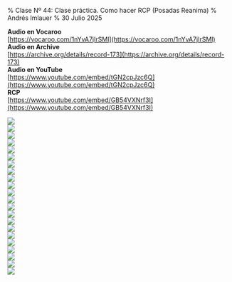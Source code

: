 % Clase Nº 44: Clase práctica. Como hacer RCP (Posadas Reanima)
% Andrés Imlauer
% 30 Julio 2025

**Audio en Vocaroo**       
[https://vocaroo.com/1nYvA7jIrSMl](https://vocaroo.com/1nYvA7jIrSMl)   
**Audio en Archive**        
[https://archive.org/details/record-173](https://archive.org/details/record-173)   
**Audio en YouTube**       
[https://www.youtube.com/embed/tGN2cpJzc6Q](https://www.youtube.com/embed/tGN2cpJzc6Q)   
**RCP**        
[https://www.youtube.com/embed/GB54VXNrf3I](https://www.youtube.com/embed/GB54VXNrf3I)   
   
![](https://blogger.googleusercontent.com/img/b/R29vZ2xl/AVvXsEgP_mXYgz-p0s6ye9EivR3Fmb6yOt2ot_jOPNHsKqHD5MRRb2zHakfLlt_7Dbn3K4joW-EWoCsWmx9_3X8PybZkAhtzzKeSFm6yvO_N9INLU3kEDRtCuxARC6GNiM9_p2angX5khfSiHzuX2-n58McOsSuRPvtUlTtUUYintROB7NRhN_PnwNLfygG5Eds/s4160/IMG-20250630-WA0003.jpg)   
![](https://blogger.googleusercontent.com/img/b/R29vZ2xl/AVvXsEj5GUd1QpbkEzOXyjqWu5LqvCIdxPoz6v07bo6XLIU3OXflyafrhH-wEz5lbTgT5y_Mw6JXS_pyNk_zoGcEH8HeV_O0VKBHhGPT3azdi4bCuM9mt7jlYp3lI-oGZA4j5qMmqSPygjiUq9Pj97rSVOnDHi52cUV2H2BG0fe6vmxY54yBJjo_A-T7EDk_VVw/s4160/IMG-20250630-WA0002.jpg)   
![](https://blogger.googleusercontent.com/img/b/R29vZ2xl/AVvXsEiHeXA9bFVMQ8tnyvHyGL_S8X7xJB-FhdH-42qMBzOTR3cd0swXBjJeKIlnyKbt4PyRzgogfbwjAas47_9bh2-nXwuXtQgmFOG8gVOzsnnTpWJ5fHwAmkXPoBgasU3bBujwvD55l6W_gQxRrCPHqQYHWQ1b50xaeOju53kHo3PNgd4GWMk-346ZE2HFsL8/s4160/IMG-20250630-WA0006.jpg)   
![](https://blogger.googleusercontent.com/img/b/R29vZ2xl/AVvXsEjvhzl582XXlyKGmzV16ok9Iupvaz6dRFurBUZrBqACh3r2wLoSC2hPVgtk7Faepq0wbQKohfxeXkpB6YQzDLIutJmFkDplHCdFxVry-KZD0ipqZR2ygoJxzbslK7dA8XjRabOw4HwsKpCipdigZ9J6lDHVQgR0_sHJ1laCYabldwQpxA0eiVZ4cBTZLJA/s4160/IMG-20250630-WA0009.jpg)   
![](https://blogger.googleusercontent.com/img/b/R29vZ2xl/AVvXsEgD66KZ0r9xepeUXuCPW0ZflraOuKpAyQqvE8C4BvaP32xgdOs3CuXQ-t2-r9nGPRQsC4UnmuFjom0XbLpTugZhVn4ooEZDiDmByoGn9lcZ3g4UKakQb7L-PBeNmBlYjPy_614hvlvtsAtGO0mjCDrlf6LqSLLITKur6ua1PIb1zdpBBM3lzRZXWyY-3fA/s4160/IMG-20250630-WA0008.jpg)   
![](https://blogger.googleusercontent.com/img/b/R29vZ2xl/AVvXsEi7qGxi6prkKUZuJb-eavHLjBAtFbEl-0QZK6cOQnRQCkg89y1lueXm1M1R37AmbvhyphenhyphenYHs_fGqEUKwkE55qWCigc7sTE9hxbzGi43CmUU9QvIioTS-VpHxfO00uyt1lLgaYCv9bTm8rkIRdb5eK5OISyniiklHu9HAKXZS1qgZ9X9fHk_nIxoY9Duqh0m4/s4160/IMG-20250630-WA0007.jpg)   
![](https://blogger.googleusercontent.com/img/b/R29vZ2xl/AVvXsEiuwW6F5wvtqRy7l9Jctek_6hc54tEurpdIPy1KtROYgNYeodPolLcHnfMTlnZ67TAubXFlHc9_gxWNcRI92qPQvNG6gz7ZtTXpw4qs3Ed9o1CJ7QlCcF0HNUxNwK_MzDVw8bHOPZKg4wPtM2AM0AAO_C04GImrWzOUObD94BrFsTpeRZ4GHW27MGpRl9w/s4160/IMG-20250630-WA0011.jpg)   
![](https://blogger.googleusercontent.com/img/b/R29vZ2xl/AVvXsEh5L3wM63n2SG09xP_a6N9Sk3G6s7u5P3X6JGGE7ZVZ27lu7LR9SeBXBkluRDHq2ABmpAYOFQ7ZXSpvgzaWt4c8jCzVLBqJCGiheu2yPeIehxuOviqZq48BlsnfNNfKgL7EpH3RNFWqAtOkcvQKj0eWXlg4nhJHCPQCyUSsWVtVah-AKGt7xpXogIPxCbU/s4160/IMG-20250630-WA0010.jpg)   
![](https://blogger.googleusercontent.com/img/b/R29vZ2xl/AVvXsEgOWiEUezKlcFdYyPFAGYcO4ilDrdoQF4JbgiS-BAkvhyphenhyphenoNPfzoBka4WApsN_29e1sO92Kwm9wTSY_zJjQ9nn-YUHl5_jmSRTaCQoQMgt9Qs5fKLXwXahzC3GjW6UADMJGBvWBXpegDte_skvzRy-GhrWMyL0gRvk7xCbxDkkNFo22FWEq2P8XWsmUyZvQ/s4160/IMG-20250630-WA0025.jpg)   
![](https://blogger.googleusercontent.com/img/b/R29vZ2xl/AVvXsEgzzFu1Fo8A-ZelEVDXPSOeG4I92opadwcLNKmAqIjN6QswZ7QQh0w52oYxfWoIQ8UZeN9acu9kamQOV6fFDHyxOKPNwwskzTgbnHMI5yNKOxbrQFD3QftgbeTpp7rTbJa9Fd2e7kTlAkDN1yljkqk9i2x3f8EvD-LMRndSALNVG3usOiNWFVA13M0q4A4/s4160/IMG-20250630-WA0015.jpg)   
![](https://blogger.googleusercontent.com/img/b/R29vZ2xl/AVvXsEhaCy_LYhXTdvgHJTsgWrUXgISdITGDFyaLujnStuSjwoMak_NRDq5ZKF0k_9A9d8v_LrttFkSHts30jLk3enGvU4bvyVT7blBpra29u398UPauCdqt1SzwTIFD9Ic_Z_tD1rx8oPWdSL9XMF5llAtVGATrCoXcAytMHVm_2A9HazBfcGSP8-Mhp0FbyoA/s4160/IMG-20250630-WA0014.jpg)   
![](https://blogger.googleusercontent.com/img/b/R29vZ2xl/AVvXsEhgGGroFPHLQY-PjfWxf0e8mmI4NnYycESC35w_4TKR54TyWlhniD_XIbO-6DR2cH8HwEkyJwuYHSERpdQiJitClKUhoBuKNQ8qF9bUeN7oqjBA7Tm7j9IhDQd0lRXjixVwEmzVeFqDOqJdYvFG0CjWUBOV7kToz0d4M7Nx-_wAQiqyAYUIQbushp-A-0s/s4160/IMG-20250630-WA0013.jpg)   
![](https://blogger.googleusercontent.com/img/b/R29vZ2xl/AVvXsEgVzIE5AlkNSkVsUXzhLLnZozRnu9pO18bmr8zv8qUae5580B1qsTpBAdcpdMxPlq6-06tiFCo2-ltmA9AaTmk_efKkop0qREhCuijcxjC2yDuRQpqNH7naTI6IuJAYJUPaRlICyNRWVCBDjRzYSRLM9zc8HflN_WTGmjjdlVak4XG9tDb6kGb6Cwi-du0/s4160/IMG-20250630-WA0012.jpg)   
![](https://blogger.googleusercontent.com/img/b/R29vZ2xl/AVvXsEhpw1rDy7UE5lwB9jsTvgLtPguEfU5c6Hd5_sxFRaXLWVtryLB0HROd7tjb6sBfAKqSoOo18HXsO0S2hL_mjMG95wd-6Rp7Sg2ZY1BAqRx_pqz186pY6w1qVWj4YyVi7PGi-lQw6li81W45oXoNkh5nXHMeoubYis1mB3M3HSCFPKeZtKw_Y7OwVoxGILQ/s4160/IMG-20250630-WA0024.jpg)   
![](https://blogger.googleusercontent.com/img/b/R29vZ2xl/AVvXsEigfqrTDxqVcdp34BnIgj-fwzz4L-B_TSYHm9PS6lBy73r7ZiLmlVd1vMX1qhIhm57swDwew-zi5dfL5LRkWv7HwZ4gKi4VHzlmCWuyhGTxkVar9XqfHYI35ERFM5mEDj50ZAXWwJLDFo5g-Kv2bz_UTfxaECtUiATxX99hKiTmK3uzYdhdxbBJPzwKyTk/s4160/IMG-20250630-WA0023.jpg)   
![](https://blogger.googleusercontent.com/img/b/R29vZ2xl/AVvXsEgc-S-ixP8eSMaLHz4brXgEUH4Pz-RJFAsRE1RwB_c52zf2BdNh3WxCuwKPurOTQMDHotP53uBmB9fvoH2z2a8xKkmW9UJg-4rW3yqKotNjbcMa8vZ36FNTSQra8KvqmsNyP8XZT4Pp_4BQDTOTnmOZ0OSDD7KE48E8I75JA4PDGlk1oUyzgRVPcIPhU4w/s4160/IMG-20250630-WA0022.jpg)   
![](https://blogger.googleusercontent.com/img/b/R29vZ2xl/AVvXsEg2D3ifs4URUJZpYXWn0S02u7OlicDMac_hb6cQ6OK4kmqIOnhO2MjoZQ04eU2NLtqyBERJJsC_X1G0f8URU9KVyoD2WcWtNljMZq3AJJth0wq8bDS1QVMhz9EYR3-mZqT26-Gwt22OYuWmzxVs5-P7DqzPa4SE8IFKlncTs3GdzgHXIwuw9u62UoIm-OY/s4160/IMG-20250630-WA0021.jpg)   
![](https://blogger.googleusercontent.com/img/b/R29vZ2xl/AVvXsEgnGsK_nF732VDR6WdoYkYBxrw9YWl6mYbbwgwsZMTnGW-6Lceaoaha31pk3ffhH1j0RuUgS0FaWUSCeCl7HbyG6SvrbxMfbbC_gex0WCtfSetiz3b4Q0xswAtL3VWA3zq378_Oj5o_RHxVViFkst582LPXadkW4R-4cFosnszau0fmPG8KxveQcASfzVs/s4160/IMG-20250630-WA0020.jpg)   
![](https://blogger.googleusercontent.com/img/b/R29vZ2xl/AVvXsEjabdS66YuDIkFivL_jDao0QjZXbMKbpiUVtnVdyKZiLToas7BW4ZHyClEZww2OniYVED70qfRuAdhYcjcpVU7UPGRkjEnkLvstkLNH1rXgl8yMkGsbk21Bt80QizJj46qWuaHYoRWiUqykKgoGnF8HdM942lRHhR-1-ynzsqbMgoi0Db9Gi_9sIJyjlew/s4160/IMG-20250630-WA0019.jpg)   
![](https://blogger.googleusercontent.com/img/b/R29vZ2xl/AVvXsEheJanO-HzaOfmj0AvKb2m74-Qy9Fc1jEMxDOKsI3fEPWhoNnt131GPiBX0c1m9l1oIKWzSgAamaaZyWk-gyD4rhRslTfQGHfNcDwj5p4vA91dggvVQzze6aq4dLQxALLXxanl41k-bmOcMTlrcL12UBKbg-K5SPlcud4Zvv2DYDLpRzUI7qZs4zT01odI/s4160/IMG-20250630-WA0018.jpg)   
![](https://blogger.googleusercontent.com/img/b/R29vZ2xl/AVvXsEiDaasmBVV8rqBfhRhY2n77VU6wc-7OlfU977idfrbxn8v4M18ooN5gHaCjsyZopcCfUXjfIzvM2l7Y_L1Jn9KqccvFj8RzqkZCWliduQqt3ywJqABSJdzr9LbV_aKjzFgnA4l-p_khrrQD9aAynWW50boS2P-2Olw4qOECmncRPpk5s8DXw9cU5dg72OQ/s4160/IMG-20250630-WA0017.jpg)   
![](https://blogger.googleusercontent.com/img/b/R29vZ2xl/AVvXsEhMrupUPwj88J2yI5PtoFEtdwM6CjKf8vYSj6HoS1zFR4Z6vZOCYGGpIy1_PgM3VgqkL5Eh8JrLKbixf34FUlyRtWHjDd2q7je0xuMoezoGK6DhToV6jQVZXs63_583R75rkkzdrKQxIOGgxyE1yo_fGvUMrXZks9cGaxpVrdVhomJdOJV0alGqGHr74N8/s4160/IMG-20250630-WA0016.jpg)   
   
